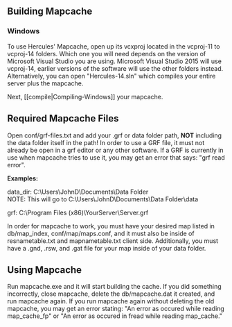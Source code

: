 ## Building Mapcache
### Windows
To use Hercules' Mapcache, open up its vcxproj located in the vcproj-11 to vcproj-14 folders. Which one you will need depends on the version of Microsoft Visual Studio you are using. Microsoft Visual Studio 2015 will use vcproj-14, earlier versions of the software will use the other folders instead. Alternatively, you can open "Hercules-14.sln" which compiles your entire server plus the mapcache.

Next, [[compile|Compiling-Windows]] your mapcache.

## Required Mapcache Files
Open conf/grf-files.txt and add your .grf or data folder path, **NOT** including the data folder itself in the path! In order to use a GRF file, it must not already be open in a grf editor or any other software. If a GRF is currently in use when mapcache tries to use it, you may get an error that says: "grf read error".

**Examples:**

data_dir: C:\Users\JohnD\Documents\Data Folder\
NOTE: This will go to C:\Users\JohnD\Documents\Data Folder\data

grf: C:\Program Files (x86)\YourServer\Server.grf

In order for mapcache to work, you must have your desired map listed in db/map_index, conf/map/maps.conf, and it must also be inside of resnametable.txt and mapnametable.txt client side. Additionally, you must have a .gnd, .rsw, and .gat file for your map inside of your data folder.

## Using Mapcache
Run mapcache.exe and it will start building the cache. If you did something incorrectly, close mapcache, delete the db/mapcache.dat it created, and run mapcache again. If you run mapcache again without deleting the old mapcache, you may get an error stating: "An error as occured while reading map_cache_fp" or "An error as occured in fread while reading map_cache."